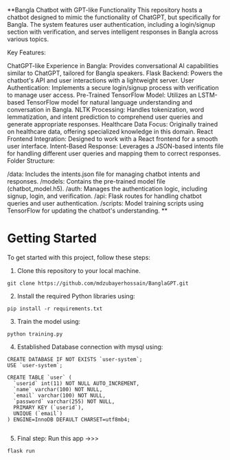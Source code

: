**Bangla Chatbot with GPT-like Functionality
This repository hosts a chatbot designed to mimic the functionality of ChatGPT, but specifically for Bangla. The system features user authentication, including a login/signup section with verification, and serves intelligent responses in Bangla across various topics.

Key Features:

ChatGPT-like Experience in Bangla: Provides conversational AI capabilities similar to ChatGPT, tailored for Bangla speakers.
Flask Backend: Powers the chatbot's API and user interactions with a lightweight server.
User Authentication: Implements a secure login/signup process with verification to manage user access.
Pre-Trained TensorFlow Model: Utilizes an LSTM-based TensorFlow model for natural language understanding and conversation in Bangla.
NLTK Processing: Handles tokenization, word lemmatization, and intent prediction to comprehend user queries and generate appropriate responses.
Healthcare Data Focus: Originally trained on healthcare data, offering specialized knowledge in this domain.
React Frontend Integration: Designed to work with a React frontend for a smooth user interface.
Intent-Based Response: Leverages a JSON-based intents file for handling different user queries and mapping them to correct responses.
Folder Structure:

/data: Includes the intents.json file for managing chatbot intents and responses.
/models: Contains the pre-trained model file (chatbot_model.h5).
/auth: Manages the authentication logic, including signup, login, and verification.
/api: Flask routes for handling chatbot queries and user authentication.
/scripts: Model training scripts using TensorFlow for updating the chatbot's understanding.
**
# Getting Started
To get started with this project, follow these steps:
1. Clone this repository to your local machine.
```
git clone https://github.com/mdzubayerhossain/BanglaGPT.git
```
2. Install the required Python libraries using:
```
pip install -r requirements.txt
```
3. Train the model using:
```
python training.py
```
4. Established Database connection with mysql using:
```
CREATE DATABASE IF NOT EXISTS `user-system`;
USE `user-system`;

CREATE TABLE `user` (
  `userid` int(11) NOT NULL AUTO_INCREMENT,
  `name` varchar(100) NOT NULL,
  `email` varchar(100) NOT NULL,
  `password` varchar(255) NOT NULL,
  PRIMARY KEY (`userid`),
  UNIQUE (`email`)
) ENGINE=InnoDB DEFAULT CHARSET=utf8mb4;


```
5. Final step: Run this app ->>>
```
flask run
```



